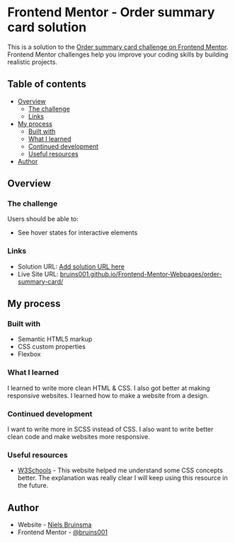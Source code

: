 # Frontend Mentor - Order summary card solution

This is a solution to the [Order summary card challenge on Frontend Mentor](https://www.frontendmentor.io/challenges/order-summary-component-QlPmajDUj). Frontend Mentor challenges help you improve your coding skills by building realistic projects.

## Table of contents

- [Overview](#overview)
  - [The challenge](#the-challenge)
  - [Links](#links)
- [My process](#my-process)
  - [Built with](#built-with)
  - [What I learned](#what-i-learned)
  - [Continued development](#continued-development)
  - [Useful resources](#useful-resources)
- [Author](#author)

## Overview

### The challenge

Users should be able to:

- See hover states for interactive elements

### Links

- Solution URL: [Add solution URL here](https://your-solution-url.com)
- Live Site URL: [bruins001.github.io/Frontend-Mentor-Webpages/order-summary-card/](https://bruins001.github.io/Frontend-Mentor-Webpages/order-summary-card/)

## My process

### Built with

- Semantic HTML5 markup
- CSS custom properties
- Flexbox

### What I learned

I learned to write more clean HTML & CSS. I also got better at making responsive websites. I learned how to make a website from a design.

### Continued development

I want to write more in SCSS instead of CSS. I also want to write better clean code and make websites more responsive.

### Useful resources

- [W3Schools](https://www.w3schools.com/) - This website helped me understand some CSS concepts better. The explanation was really clear I will keep using this resource in the future.

## Author

- Website - [Niels Bruinsma](https://www.nielsbruinsma.net)
- Frontend Mentor - [@bruins001](https://www.frontendmentor.io/profile/bruins001)
